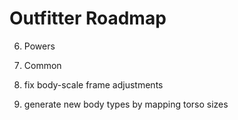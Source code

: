 # Outfitter Roadmap

6. Powers

7. Common

8. fix body-scale frame adjustments

8. generate new body types by mapping torso sizes